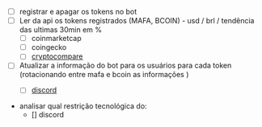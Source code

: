 - [ ] registrar e apagar os tokens no bot
- [ ] Ler da api os tokens registrados (MAFA, BCOIN) - usd / brl / tendência das ultimas 30min em %
    - [ ] coinmarketcap
    - [ ] coingecko
    - [ ] [cryptocompare](https://www.cryptocompare.com/)
- [ ] Atualizar a informação do bot para os usuários para cada token (rotacionando entre mafa e bcoin as informações )
    - [ ] [discord](https://discord.com/developers/docs/game-sdk/activities#updateactivity)



- analisar qual restrição tecnológica do:
    -   [] discord